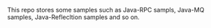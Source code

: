 This repo stores some samples such as Java-RPC sampls, Java-MQ samples, Java-Reflecltion samples and so on.
